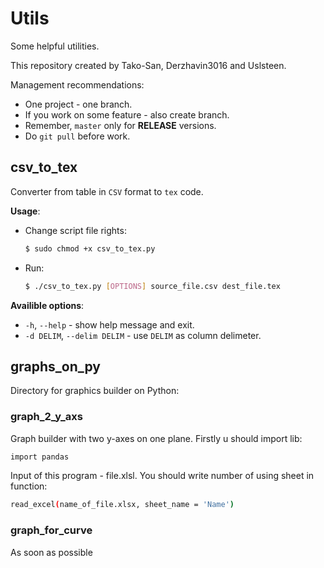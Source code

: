 # Utils
Some helpful utilities.

This repository created by Tako-San, Derzhavin3016 and Uslsteen. 

Management recommendations:
* One project - one branch.
* If you work on some feature - also create branch.
* Remember, ```master``` only for **RELEASE** versions. 
* Do ```git pull``` before work.

## csv_to_tex
Converter from table in ```CSV``` format to ```tex``` code.

**Usage**:
* Change script file rights:
  ```bash
  $ sudo chmod +x csv_to_tex.py
  ```
* Run:
  ```bash
  $ ./csv_to_tex.py [OPTIONS] source_file.csv dest_file.tex
  ```
**Availible options**: 
* ```-h```, ```--help``` - show help message and exit.
* ```-d DELIM```, ```--delim DELIM``` - use ```DELIM``` as column delimeter.

## graphs_on_py
Directory for graphics builder on Python:

### graph_2_y_axs 
Graph builder with two y-axes on one plane.
Firstly u should import lib:
  ```bash
  import pandas
  ```
Input of this program - file.xlsl. You should write number of using sheet in function:
  ```bash
  read_excel(name_of_file.xlsx, sheet_name = 'Name')
  ```
  
### graph_for_curve
As soon as possible




